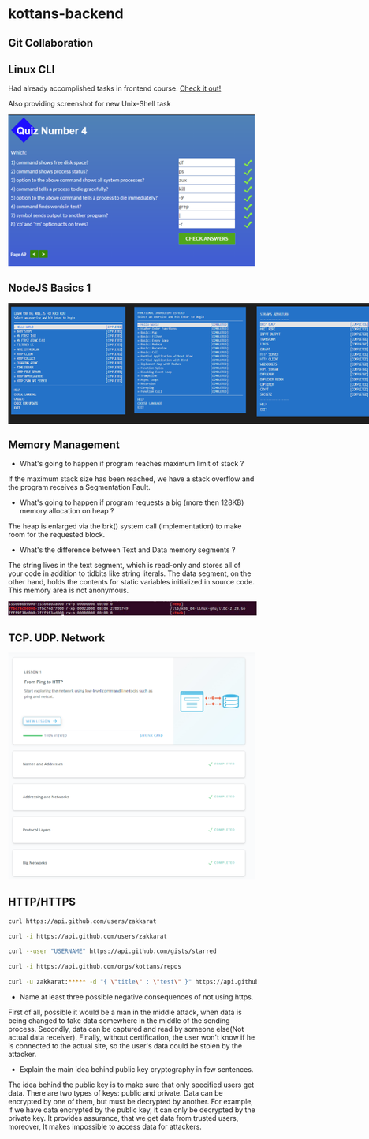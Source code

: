 ﻿# kottans-backend

## Git Collaboration
## Linux CLI

Had already accomplished tasks in frontend course. [Check it out!](https://github.com/Zakkarat/kottans-frontend)

Also providing screenshot for new Unix-Shell task

<img src="https://github.com/Zakkarat/kottans-backend/blob/master/task-unix-shell/unix.PNG" width="500px" />

## NodeJS Basics 1
<div style="display: flex">
<img src="https://github.com/Zakkarat/kottans-backend/blob/master/node-basic-1/node-basic.PNG" width="250px" />
<img src="https://github.com/Zakkarat/kottans-backend/blob/master/node-basic-1/node-basic2.PNG" width="250px" />
<img src="https://github.com/Zakkarat/kottans-backend/blob/master/node-basic-1/node-basic3.PNG" width="250px" />
</div>

## Memory Management

- What's going to happen if program reaches maximum limit of stack ?

If the maximum stack size has been reached, we have a stack overflow and the program receives a Segmentation Fault.

- What's going to happen if program requests a big (more then 128KB) memory allocation on heap ? 

The heap is enlarged via the brk() system call (implementation) to make room for the requested block.

- What's the difference between Text and Data memory segments ?

The string lives in the text segment, which is read-only and stores all of your code in addition to tidbits like string literals.
The data segment, on the other hand, holds the contents for static variables initialized in source code. This memory area is not anonymous.

<img src="https://github.com/Zakkarat/kottans-backend/blob/master/memory-managment/memory.jpg" width="800px" />

## TCP. UDP. Network

<img src="https://github.com/Zakkarat/kottans-backend/blob/master/task_networks/networks.PNG" width="500px" />

## HTTP/HTTPS

```bash
curl https://api.github.com/users/zakkarat
```
```bash
curl -i https://api.github.com/users/zakkarat
```
```bash
curl --user "USERNAME" https://api.github.com/gists/starred
```
```bash
curl -i https://api.github.com/orgs/kottans/repos
```
```bash
curl -u zakkarat:***** -d "{ \"title\" : \"test\" }" https://api.github.com/repos/zakkarat/kottans-backend/issues
```
- Name at least three possible negative consequences of not using https.

First of all, possible it would be a man in the middle attack, when data is being changed to fake data somewhere in the middle of the sending process. Secondly, data can be captured and read by someone else(Not actual data receiver). Finally, without certification, the user won't know if he is connected to the actual site, so the user's data could be stolen by the attacker.

- Explain the main idea behind public key cryptography in few sentences.

The idea behind the public key is to make sure that only specified users get data. There are two types of keys: public and private. Data can be encrypted by one of them, but must be decrypted by another. For example, if we have data encrypted by the public key, it can only be decrypted by the private key. It provides assurance, that we get data from trusted users, moreover, It makes impossible to access data for attackers.
